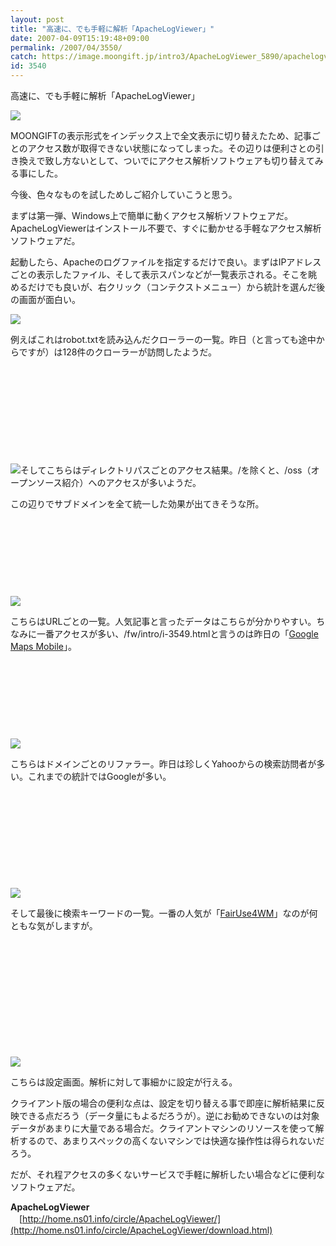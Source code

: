 ```yaml
---
layout: post
title: "高速に、でも手軽に解析「ApacheLogViewer」"
date: 2007-04-09T15:19:48+09:00
permalink: /2007/04/3550/
catch: https://image.moongift.jp/intro3/ApacheLogViewer_5890/apachelogviewer06_thumb.png
id: 3540
---
```

高速に、でも手軽に解析「ApacheLogViewer」  
<!--more-->

[![](https://image.moongift.jp/intro3/ApacheLogViewer_5890/apachelogviewer03_thumb1.png)](https://image.moongift.jp/intro3/ApacheLogViewer_5890/apachelogviewer033.png)

 

MOONGIFTの表示形式をインデックス上で全文表示に切り替えたため、記事ごとのアクセス数が取得できない状態になってしまった。その辺りは便利さとの引き換えで致し方ないとして、ついでにアクセス解析ソフトウェアも切り替えてみる事にした。

 

今後、色々なものを試しためしご紹介していこうと思う。

 

まずは第一弾、Windows上で簡単に動くアクセス解析ソフトウェアだ。ApacheLogViewerはインストール不要で、すぐに動かせる手軽なアクセス解析ソフトウェアだ。

 

起動したら、Apacheのログファイルを指定するだけで良い。まずはIPアドレスごとの表示したファイル、そして表示スパンなどが一覧表示される。そこを眺めるだけでも良いが、右クリック（コンテクストメニュー）から統計を選んだ後の画面が面白い。

[![](https://image.moongift.jp/intro3/ApacheLogViewer_5890/apachelogviewer04_thumb1.png)](https://image.moongift.jp/intro3/ApacheLogViewer_5890/apachelogviewer043.png)

例えばこれはrobot.txtを読み込んだクローラーの一覧。昨日（と言っても途中からですが）は128件のクローラーが訪問したようだ。

 

&nbsp;

 

&nbsp;

 

&nbsp;

 

&nbsp;

 

&nbsp;

 

[![](https://image.moongift.jp/intro3/ApacheLogViewer_5890/apachelogviewer05_thumb.png)](https://image.moongift.jp/intro3/ApacheLogViewer_5890/apachelogviewer052.png)そしてこちらはディレクトリパスごとのアクセス結果。/を除くと、/oss（オープンソース紹介）へのアクセスが多いようだ。

 

この辺りでサブドメインを全て統一した効果が出てきそうな所。

 

&nbsp;

 

&nbsp;

 

&nbsp;

 

&nbsp;

 

[![](https://image.moongift.jp/intro3/ApacheLogViewer_5890/apachelogviewer06_thumb.png)](https://image.moongift.jp/intro3/ApacheLogViewer_5890/apachelogviewer062.png)

 

こちらはURLごとの一覧。人気記事と言ったデータはこちらが分かりやすい。ちなみに一番アクセスが多い、/fw/intro/i-3549.htmlと言うのは昨日の「[Google Maps Mobile](http://www.moongift.jp/fw/intro/i-3549.html)」。

 

&nbsp;

 

&nbsp;

 

&nbsp;

 

&nbsp;

 

[![](https://image.moongift.jp/intro3/ApacheLogViewer_5890/apachelogviewer07_thumb.png)](https://image.moongift.jp/intro3/ApacheLogViewer_5890/apachelogviewer072.png)

 

こちらはドメインごとのリファラー。昨日は珍しくYahooからの検索訪問者が多い。これまでの統計ではGoogleが多い。

 

&nbsp;

 

&nbsp;

 

&nbsp;

 

&nbsp;

 

&nbsp;

[![](https://image.moongift.jp/intro3/ApacheLogViewer_5890/apachelogviewer08_thumb.png)](https://image.moongift.jp/intro3/ApacheLogViewer_5890/apachelogviewer082.png)

そして最後に検索キーワードの一覧。一番の人気が「[FairUse4WM](http://www.moongift.jp/fw/intro/i-2306.html)」なのが何ともな気がしますが。

 

&nbsp;

 

&nbsp;

 

&nbsp;

 

&nbsp;

 

&nbsp;

 

&nbsp;

 

[![](https://image.moongift.jp/intro3/ApacheLogViewer_5890/apachelogviewer09.png)](https://image.moongift.jp/intro3/ApacheLogViewer_5890/apachelogviewer091.png)

 

こちらは設定画面。解析に対して事細かに設定が行える。

 

クライアント版の場合の便利な点は、設定を切り替える事で即座に解析結果に反映できる点だろう（データ量にもよるだろうが）。逆にお勧めできないのは対象データがあまりに大量である場合だ。クライアントマシンのリソースを使って解析するので、あまりスペックの高くないマシンでは快適な操作性は得られないだろう。

 

だが、それ程アクセスの多くないサービスで手軽に解析したい場合などに便利なソフトウェアだ。

 

**ApacheLogViewer**  
　[http://home.ns01.info/circle/ApacheLogViewer/](http://home.ns01.info/circle/ApacheLogViewer/download.html)

